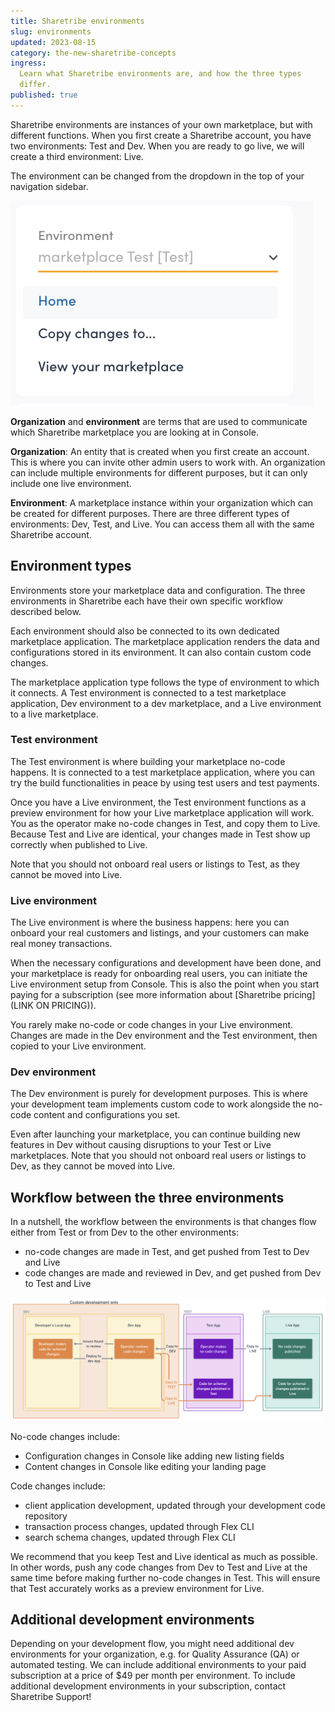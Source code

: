 ```yaml
---
title: Sharetribe environments
slug: environments
updated: 2023-08-15
category: the-new-sharetribe-concepts
ingress:
  Learn what Sharetribe environments are, and how the three types
  differ.
published: true
---
```


Sharetribe environments are instances of your own marketplace, but with
different functions. When you first create a Sharetribe account, you
have two environments: Test and Dev. When you are ready to go live, we
will create a third environment: Live.

The environment can be changed from the dropdown in the top of your
navigation sidebar.

![Environment selection](env-toggle.png)

<info>

**Organization** and **environment** are terms that are used to
communicate which Sharetribe marketplace you are looking at in Console.

**Organization**: An entity that is created when you first create an
account. This is where you can invite other admin users to work with. An
organization can include multiple environments for different purposes,
but it can only include one live environment.

**Environment**: A marketplace instance within your organization which
can be created for different purposes. There are three different types
of environments: Dev, Test, and Live. You can access them all with the
same Sharetribe account.

</info>

## Environment types

Environments store your marketplace data and configuration. The three
environments in Sharetribe each have their own specific workflow
described below.

Each environment should also be connected to its own dedicated
marketplace application. The marketplace application renders the data
and configurations stored in its environment. It can also contain custom
code changes.

The marketplace application type follows the type of environment to
which it connects. A Test environment is connected to a test marketplace
application, Dev environment to a dev marketplace, and a Live
environment to a live marketplace.

### Test environment

The Test environment is where building your marketplace no-code happens.
It is connected to a test marketplace application, where you can try the
build functionalities in peace by using test users and test payments.

Once you have a Live environment, the Test environment functions as a
preview environment for how your Live marketplace application will work.
You as the operator make no-code changes in Test, and copy them to Live.
Because Test and Live are identical, your changes made in Test show up
correctly when published to Live.

Note that you should not onboard real users or listings to Test, as they
cannot be moved into Live.

### Live environment

The Live environment is where the business happens: here you can onboard
your real customers and listings, and your customers can make real money
transactions.

When the necessary configurations and development have been done, and
your marketplace is ready for onboarding real users, you can initiate
the Live environment setup from Console. This is also the point when you
start paying for a subscription (see more information about [Sharetribe
pricing](LINK ON PRICING)).

You rarely make no-code or code changes in your Live environment.
Changes are made in the Dev environment and the Test environment, then
copied to your Live environment.

### Dev environment

The Dev environment is purely for development purposes. This is where
your development team implements custom code to work alongside the
no-code content and configurations you set.

Even after launching your marketplace, you can continue building new
features in Dev without causing disruptions to your Test or Live
marketplaces. Note that you should not onboard real users or listings to
Dev, as they cannot be moved into Live.

## Workflow between the three environments

In a nutshell, the workflow between the environments is that changes
flow either from Test or from Dev to the other environments:

- no-code changes are made in Test, and get pushed from Test to Dev and
  Live
- code changes are made and reviewed in Dev, and get pushed from Dev to
  Test and Live

![Environments workflow](sharetribe-environment-flow.png)

No-code changes include:

- Configuration changes in Console like adding new listing fields
- Content changes in Console like editing your landing page

Code changes include:

- client application development, updated through your development code
  repository
- transaction process changes, updated through Flex CLI
- search schema changes, updated through Flex CLI

We recommend that you keep Test and Live identical as much as possible.
In other words, push any code changes from Dev to Test and Live at the
same time before making further no-code changes in Test. This will
ensure that Test accurately works as a preview environment for Live.

## Additional development environments

Depending on your development flow, you might need additional dev
environments for your organization, e.g. for Quality Assurance (QA) or
automated testing. We can include additional environments to your paid
subscription at a price of \$49 per month per environment. To include
additional development environments in your subscription, contact
Sharetribe Support!
